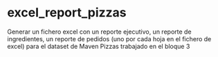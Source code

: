 # excel_report_pizzas
Generar un fichero excel con un reporte ejecutivo, un reporte de ingredientes, un reporte de pedidos (uno por cada hoja en el fichero de excel) para el dataset de Maven Pizzas trabajado en el bloque 3
